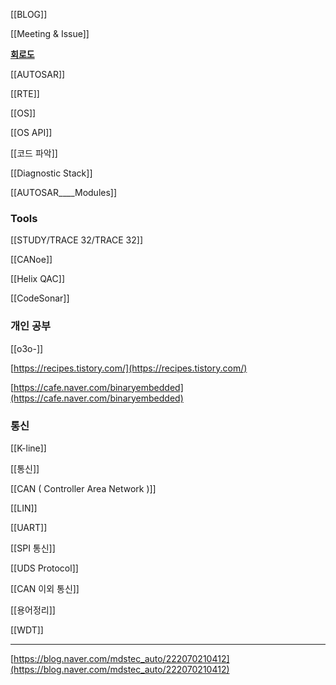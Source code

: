[[BLOG]]

[[Meeting & Issue]]

**[회로도](https://www.edrawsoft.com/kr/article/electrical-symbols.html)**

[[AUTOSAR]]

[[RTE]]

[[OS]]

[[OS API]]

[[코드 파악]]

[[Diagnostic Stack]]

[[AUTOSAR____Modules]]

### Tools

[[STUDY/TRACE 32/TRACE 32]]

[[CANoe]]

[[Helix QAC]]

[[CodeSonar]]

  

### 개인 공부

[[o3o-]]

[https://recipes.tistory.com/](https://recipes.tistory.com/)

[https://cafe.naver.com/binaryembedded](https://cafe.naver.com/binaryembedded)

  

### 통신

[[K-line]]

[[통신]]

[[CAN ( Controller Area Network )]]

[[LIN]]

[[UART]]

[[SPI 통신]]

[[UDS Protocol]]

[[CAN 이외 통신]]

[[용어정리]]

[[WDT]]

---

[https://blog.naver.com/mdstec_auto/222070210412](https://blog.naver.com/mdstec_auto/222070210412)